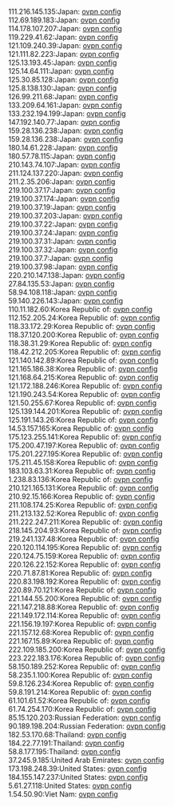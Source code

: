 111.216.145.135:Japan: [ovpn config](vpn/111_216_145_135.ovpn)  
112.69.189.183:Japan: [ovpn config](vpn/112_69_189_183.ovpn)  
114.178.107.207:Japan: [ovpn config](vpn/114_178_107_207.ovpn)  
119.229.41.62:Japan: [ovpn config](vpn/119_229_41_62.ovpn)  
121.109.240.39:Japan: [ovpn config](vpn/121_109_240_39.ovpn)  
121.111.82.223:Japan: [ovpn config](vpn/121_111_82_223.ovpn)  
125.13.193.45:Japan: [ovpn config](vpn/125_13_193_45.ovpn)  
125.14.64.111:Japan: [ovpn config](vpn/125_14_64_111.ovpn)  
125.30.85.128:Japan: [ovpn config](vpn/125_30_85_128.ovpn)  
125.8.138.130:Japan: [ovpn config](vpn/125_8_138_130.ovpn)  
126.99.211.68:Japan: [ovpn config](vpn/126_99_211_68.ovpn)  
133.209.64.161:Japan: [ovpn config](vpn/133_209_64_161.ovpn)  
133.232.194.199:Japan: [ovpn config](vpn/133_232_194_199.ovpn)  
147.192.140.77:Japan: [ovpn config](vpn/147_192_140_77.ovpn)  
159.28.136.238:Japan: [ovpn config](vpn/159_28_136_238.ovpn)  
159.28.136.238:Japan: [ovpn config](vpn/159_28_136_238.ovpn)  
180.14.61.228:Japan: [ovpn config](vpn/180_14_61_228.ovpn)  
180.57.78.115:Japan: [ovpn config](vpn/180_57_78_115.ovpn)  
210.143.74.107:Japan: [ovpn config](vpn/210_143_74_107.ovpn)  
211.124.137.220:Japan: [ovpn config](vpn/211_124_137_220.ovpn)  
211.2.35.206:Japan: [ovpn config](vpn/211_2_35_206.ovpn)  
219.100.37.17:Japan: [ovpn config](vpn/219_100_37_17.ovpn)  
219.100.37.174:Japan: [ovpn config](vpn/219_100_37_174.ovpn)  
219.100.37.19:Japan: [ovpn config](vpn/219_100_37_19.ovpn)  
219.100.37.203:Japan: [ovpn config](vpn/219_100_37_203.ovpn)  
219.100.37.22:Japan: [ovpn config](vpn/219_100_37_22.ovpn)  
219.100.37.24:Japan: [ovpn config](vpn/219_100_37_24.ovpn)  
219.100.37.31:Japan: [ovpn config](vpn/219_100_37_31.ovpn)  
219.100.37.32:Japan: [ovpn config](vpn/219_100_37_32.ovpn)  
219.100.37.7:Japan: [ovpn config](vpn/219_100_37_7.ovpn)  
219.100.37.98:Japan: [ovpn config](vpn/219_100_37_98.ovpn)  
220.210.147.138:Japan: [ovpn config](vpn/220_210_147_138.ovpn)  
27.84.135.53:Japan: [ovpn config](vpn/27_84_135_53.ovpn)  
58.94.108.118:Japan: [ovpn config](vpn/58_94_108_118.ovpn)  
59.140.226.143:Japan: [ovpn config](vpn/59_140_226_143.ovpn)  
110.11.182.60:Korea Republic of: [ovpn config](vpn/110_11_182_60.ovpn)  
112.152.205.24:Korea Republic of: [ovpn config](vpn/112_152_205_24.ovpn)  
118.33.172.29:Korea Republic of: [ovpn config](vpn/118_33_172_29.ovpn)  
118.37.120.200:Korea Republic of: [ovpn config](vpn/118_37_120_200.ovpn)  
118.38.31.29:Korea Republic of: [ovpn config](vpn/118_38_31_29.ovpn)  
118.42.212.205:Korea Republic of: [ovpn config](vpn/118_42_212_205.ovpn)  
121.140.142.89:Korea Republic of: [ovpn config](vpn/121_140_142_89.ovpn)  
121.165.186.38:Korea Republic of: [ovpn config](vpn/121_165_186_38.ovpn)  
121.168.64.215:Korea Republic of: [ovpn config](vpn/121_168_64_215.ovpn)  
121.172.188.246:Korea Republic of: [ovpn config](vpn/121_172_188_246.ovpn)  
121.190.243.54:Korea Republic of: [ovpn config](vpn/121_190_243_54.ovpn)  
121.50.255.67:Korea Republic of: [ovpn config](vpn/121_50_255_67.ovpn)  
125.139.144.201:Korea Republic of: [ovpn config](vpn/125_139_144_201.ovpn)  
125.191.143.26:Korea Republic of: [ovpn config](vpn/125_191_143_26.ovpn)  
14.53.157.165:Korea Republic of: [ovpn config](vpn/14_53_157_165.ovpn)  
175.123.255.141:Korea Republic of: [ovpn config](vpn/175_123_255_141.ovpn)  
175.200.47.197:Korea Republic of: [ovpn config](vpn/175_200_47_197.ovpn)  
175.201.227.195:Korea Republic of: [ovpn config](vpn/175_201_227_195.ovpn)  
175.211.45.158:Korea Republic of: [ovpn config](vpn/175_211_45_158.ovpn)  
183.103.63.31:Korea Republic of: [ovpn config](vpn/183_103_63_31.ovpn)  
1.238.83.136:Korea Republic of: [ovpn config](vpn/1_238_83_136.ovpn)  
210.121.165.131:Korea Republic of: [ovpn config](vpn/210_121_165_131.ovpn)  
210.92.15.166:Korea Republic of: [ovpn config](vpn/210_92_15_166.ovpn)  
211.108.174.25:Korea Republic of: [ovpn config](vpn/211_108_174_25.ovpn)  
211.213.132.52:Korea Republic of: [ovpn config](vpn/211_213_132_52.ovpn)  
211.222.247.211:Korea Republic of: [ovpn config](vpn/211_222_247_211.ovpn)  
218.145.204.93:Korea Republic of: [ovpn config](vpn/218_145_204_93.ovpn)  
219.241.137.48:Korea Republic of: [ovpn config](vpn/219_241_137_48.ovpn)  
220.120.114.195:Korea Republic of: [ovpn config](vpn/220_120_114_195.ovpn)  
220.124.75.159:Korea Republic of: [ovpn config](vpn/220_124_75_159.ovpn)  
220.126.22.152:Korea Republic of: [ovpn config](vpn/220_126_22_152.ovpn)  
220.71.87.81:Korea Republic of: [ovpn config](vpn/220_71_87_81.ovpn)  
220.83.198.192:Korea Republic of: [ovpn config](vpn/220_83_198_192.ovpn)  
220.89.70.121:Korea Republic of: [ovpn config](vpn/220_89_70_121.ovpn)  
221.144.55.200:Korea Republic of: [ovpn config](vpn/221_144_55_200.ovpn)  
221.147.218.88:Korea Republic of: [ovpn config](vpn/221_147_218_88.ovpn)  
221.149.172.114:Korea Republic of: [ovpn config](vpn/221_149_172_114.ovpn)  
221.156.19.197:Korea Republic of: [ovpn config](vpn/221_156_19_197.ovpn)  
221.157.12.68:Korea Republic of: [ovpn config](vpn/221_157_12_68.ovpn)  
221.167.15.89:Korea Republic of: [ovpn config](vpn/221_167_15_89.ovpn)  
222.109.185.200:Korea Republic of: [ovpn config](vpn/222_109_185_200.ovpn)  
223.222.183.176:Korea Republic of: [ovpn config](vpn/223_222_183_176.ovpn)  
58.150.189.252:Korea Republic of: [ovpn config](vpn/58_150_189_252.ovpn)  
58.235.1.100:Korea Republic of: [ovpn config](vpn/58_235_1_100.ovpn)  
59.8.126.234:Korea Republic of: [ovpn config](vpn/59_8_126_234.ovpn)  
59.8.191.214:Korea Republic of: [ovpn config](vpn/59_8_191_214.ovpn)  
61.101.61.52:Korea Republic of: [ovpn config](vpn/61_101_61_52.ovpn)  
61.74.254.170:Korea Republic of: [ovpn config](vpn/61_74_254_170.ovpn)  
85.15.120.203:Russian Federation: [ovpn config](vpn/85_15_120_203.ovpn)  
90.189.198.204:Russian Federation: [ovpn config](vpn/90_189_198_204.ovpn)  
182.53.170.68:Thailand: [ovpn config](vpn/182_53_170_68.ovpn)  
184.22.77.191:Thailand: [ovpn config](vpn/184_22_77_191.ovpn)  
58.8.177.195:Thailand: [ovpn config](vpn/58_8_177_195.ovpn)  
37.245.9.185:United Arab Emirates: [ovpn config](vpn/37_245_9_185.ovpn)  
173.198.248.39:United States: [ovpn config](vpn/173_198_248_39.ovpn)  
184.155.147.237:United States: [ovpn config](vpn/184_155_147_237.ovpn)  
5.61.27.118:United States: [ovpn config](vpn/5_61_27_118.ovpn)  
1.54.50.90:Viet Nam: [ovpn config](vpn/1_54_50_90.ovpn)  

